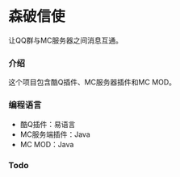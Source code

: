 # 森破信使
让QQ群与MC服务器之间消息互通。

### 介绍
这个项目包含酷Q插件、MC服务器插件和MC MOD。

### 编程语言
* 酷Q插件：易语言
* MC服务端插件：Java
* MC MOD：Java

### Todo
